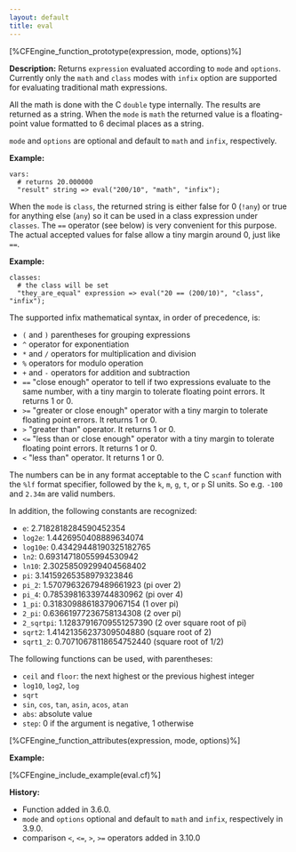 ```yaml
---
layout: default
title: eval
---
```


[%CFEngine_function_prototype(expression, mode, options)%]

**Description:** Returns `expression` evaluated according to `mode`
and `options`. Currently only the `math` and `class` modes with
`infix` option are supported for evaluating traditional math
expressions.

All the math is done with the C `double` type internally.  The results are returned as a string.  When the `mode` is `math` the returned value is a floating-point value formatted to 6 decimal places as a string.

`mode` and `options` are optional and default to `math` and `infix`,
respectively.

**Example:**

```
vars:
  # returns 20.000000
  "result" string => eval("200/10", "math", "infix");
```

When the `mode` is `class`, the returned string is either false for 0 (`!any`) or true for anything else (`any`) so it can be used in a class expression under `classes`.  The `==` operator (see below) is very convenient for this purpose.  The actual accepted values for false allow a tiny margin around 0, just like `==`.

**Example:**

```
classes:
  # the class will be set
  "they_are_equal" expression => eval("20 == (200/10)", "class", "infix");
```

The supported infix mathematical syntax, in order of precedence, is:

- `(` and `)` parentheses for grouping expressions
- `^` operator for exponentiation
- `*` and `/` operators for multiplication and division
- `%` operators for modulo operation
- `+` and `-` operators for addition and subtraction
- `==` "close enough" operator to tell if two expressions evaluate to the same number, with a tiny margin to tolerate floating point errors.  It returns 1 or 0.
- `>=` "greater or close enough" operator with a tiny margin to tolerate floating point errors.  It returns 1 or 0.
- `>` "greater than" operator.  It returns 1 or 0.
- `<=` "less than or close enough" operator with a tiny margin to tolerate floating point errors.  It returns 1 or 0.
- `<` "less than" operator.  It returns 1 or 0.

The numbers can be in any format acceptable to the C `scanf` function with the `%lf` format specifier, followed by the `k`, `m`, `g`, `t`, or `p` SI units.  So e.g. `-100` and `2.34m` are valid numbers.

In addition, the following constants are recognized:

- `e`: 2.7182818284590452354
- `log2e`: 1.4426950408889634074
- `log10e`: 0.43429448190325182765
- `ln2`: 0.69314718055994530942
- `ln10`: 2.30258509299404568402
- `pi`: 3.14159265358979323846
- `pi_2`: 1.57079632679489661923 (pi over 2)
- `pi_4`: 0.78539816339744830962 (pi over 4)
- `1_pi`: 0.31830988618379067154 (1 over pi)
- `2_pi`: 0.63661977236758134308 (2 over pi)
- `2_sqrtpi`: 1.12837916709551257390 (2 over square root of pi)
- `sqrt2`: 1.41421356237309504880 (square root of 2)
- `sqrt1_2`: 0.70710678118654752440 (square root of 1/2)

The following functions can be used, with parentheses:

- `ceil` and `floor`: the next highest or the previous highest integer
- `log10`, `log2`, `log`
- `sqrt`
- `sin`, `cos`, `tan`, `asin`, `acos`, `atan`
- `abs`: absolute value
- `step`: 0 if the argument is negative, 1 otherwise

[%CFEngine_function_attributes(expression, mode, options)%]

**Example:**

[%CFEngine_include_example(eval.cf)%]

**History:**

* Function added in 3.6.0.
* `mode` and `options` optional and default to `math` and `infix`, respectively in 3.9.0.
* comparison `<`, `<=`, `>`, `>=` operators added in 3.10.0
